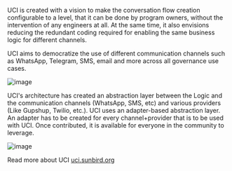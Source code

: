 UCI is created with a vision to make the conversation flow creation configurable to a level, that it can be done by program owners, without the intervention of any engineers at all. At the same time, it also envisions reducing the redundant coding required for enabling the same business logic for different channels. 

UCI aims to democratize the use of different communication channels such as WhatsApp, Telegram, SMS, email and more across all governance use cases.

![image](https://user-images.githubusercontent.com/25716415/185061819-b180e0fd-bd6d-4bc3-a65e-0a9041055164.png)

UCI's architecture has created an abstraction layer between the Logic and the communication channels (WhatsApp, SMS, etc) and various providers (Like Gupshup, Twilio, etc.). UCI uses an adapter-based abstraction layer. An adapter has to be created for every channel+provider that is to be used with UCI. Once contributed, it is available for everyone in the community to leverage.

![image](https://user-images.githubusercontent.com/25716415/185061964-ecb34658-345a-432a-a8ec-821db0f396b0.png)

Read more about UCI [uci.sunbird.org](https://uci.sunbird.org/)
